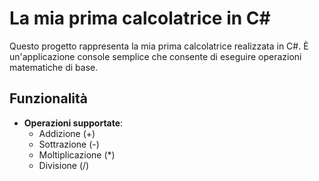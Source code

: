 # La mia prima calcolatrice in C#

Questo progetto rappresenta la mia prima calcolatrice realizzata in C#. È un'applicazione console semplice che consente di eseguire operazioni matematiche di base.

## Funzionalità

- **Operazioni supportate**:
  - Addizione (+)
  - Sottrazione (-)
  - Moltiplicazione (*)
  - Divisione (/)